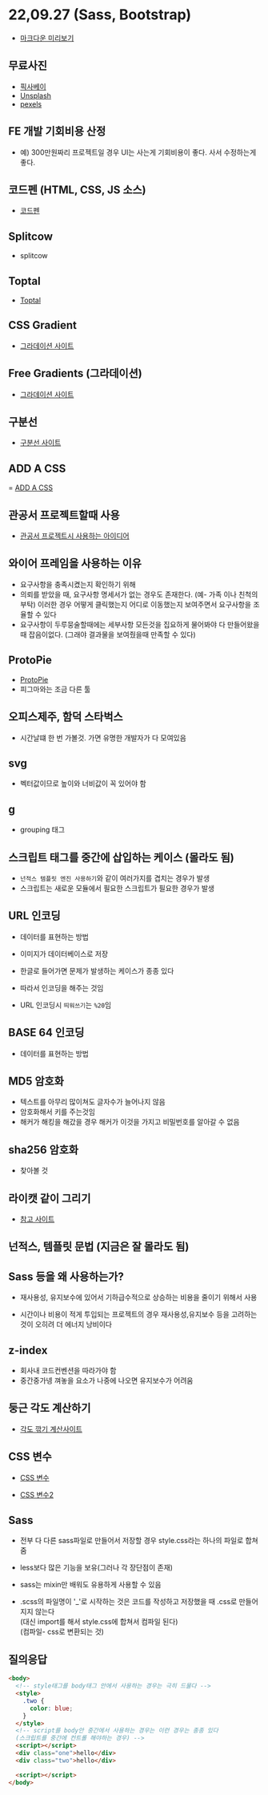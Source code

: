 # 22,09.27 (Sass, Bootstrap)

- [마크다운 미리보기](https://blog.uniony.me/vscode/markdown/)

## 무료사진

- [픽사베이](https://pixabay.com/ko/)
- [Unsplash](https://unsplash.com/)
- [pexels](https://www.pexkels.com/ko-kr/)

## FE 개발 기회비용 산정

- 예) 300만원짜리 프로젝트일 경우 UI는 사는게 기회비용이 좋다. 사서 수정하는게 좋다.

## 코드펜 (HTML, CSS, JS 소스)

- [코드펜](https://codepen.io/)

## Splitcow

- splitcow

## Toptal

- [Toptal](https://www.toptal.com/)

## CSS Gradient

- [그라데이션 사이트](https://cssgradient.io/)

## Free Gradients (그라데이션)

- [그라데이션 사이트](https://webgradients.com/)

## 구분선

- [구분선 사이트](https://www.shapedivider.app/)

## ADD A CSS

= [ADD A CSS](https://css-tricks.com/add-a-css-lens-flare-to-photos-for-a-bright-touch/)

## 관공서 프로젝트할때 사용

- [관공서 프로젝트시 사용하는 아이디어](https://www.youtube.com/watch?v=dm57kWnXpEI&ab_channel=%EC%A0%95%EC%9B%90%ED%99%94%EC%9D%98Q-GIS)

## 와이어 프레임을 사용하는 이유

- 요구사항을 충족시켰는지 확인하기 위해
- 의뢰를 받았을 때, 요구사항 명세서가 없는 경우도 존재한다. (예- 가족 이나 친척의 부탁) 이러한 경우 어떻게 클릭했는지 어디로 이동했는지 보여주면서 요구사항을 조율할 수 있다
- 요구사항이 두루뭉술할때에는 세부사항 모든것을 집요하게 물어봐야 다 만들어왔을 때 잡음이없다. (그래야 결과물을 보여줬을때 만족할 수 있다)

## ProtoPie

- [ProtoPie](https://www.protopie.io/)
- 피그마와는 조금 다른 툴

## 오피스제주, 함덕 스타벅스

- 시간날떄 한 번 가볼것. 가면 유명한 개발자가 다 모여있음

## svg

- 벡터값이므로 높이와 너비값이 꼭 있어야 함

## g

- grouping 태그

## 스크립트 태그를 중간에 삽입하는 케이스 (몰라도 됨)

- `넌적스 템플릿 엔진 사용하기`와 같이 여러가지를 겹치는 경우가 발생
- 스크립트는 새로운 모듈에서 필요한 스크립트가 필요한 경우가 발생

## URL 인코딩

- 데이터를 표현하는 방법
- 이미지가 데이터베이스로 저장

- 한글로 들어가면 문제가 발생하는 케이스가 종종 있다
- 따라서 인코딩을 해주는 것임
- URL 인코딩시 `띄워쓰기`는 `%20`임

## BASE 64 인코딩

- 데이터를 표현하는 방법

## MD5 암호화

- 텍스트를 아무리 많이쳐도 글자수가 늘어나지 않음
- 암호화해서 키를 주는것임
- 해커가 해킹을 해갔을 경우 해커가 이것을 가지고 비밀번호를 알아갈 수 없음

## sha256 암호화

- 찾아볼 것

## 라이캣 같이 그리기

- [참고 사이트](https://github.com/paullabkorea/licat_CSS_tutorial)

## 넌적스, 템플릿 문법 (지금은 잘 몰라도 됨)

## Sass 등을 왜 사용하는가?

- 재사용성, 유지보수에 있어서 기하급수적으로 상승하는 비용을 줄이기 위해서 사용

- 시간이나 비용이 적게 투입되는 프로젝트의 경우 재사용성,유지보수 등을 고려하는것이 오히려 더 에너지 낭비이다

## z-index

- 회사내 코드컨벤션을 따라가야 함
- 중간중가넹 껴놓을 요소가 나중에 나오면 유지보수가 어려움

## 둥근 각도 계산하기

- [각도 깎기 계산사이트](https://9elements.github.io/fancy-border-radius/)

## CSS 변수

- [CSS 변수](https://developer.mozilla.org/ko/docs/Web/CSS/Using_CSS_custom_properties)

- [CSS 변수2](https://www.daleseo.com/css-variables/)

## Sass

- 전부 다 다른 sass파일로 만들어서 저장할 경우 style.css라는 하나의 파일로 합쳐줌

- less보다 많은 기능을 보유(그러나 각 장단점이 존재)
- sass는 mixin만 배워도 유용하게 사용할 수 있음
- .scss의 파일명이 '\_'로 시작하는 것은 코드를 작성하고 저장했을 때 .css로 만들어지지 않는다<br>(대신 import를 해서 style.css에 합쳐서 컴파일 된다)<br>(컴파일- css로 변환되는 것)

## 질의응답

```html
<body>
  <!-- style태그를 body태그 안에서 사용하는 경우는 극히 드물다 -->
  <style>
    .two {
      color: blue;
    }
  </style>
  <!-- script를 body안 중간에서 사용하는 경우는 이런 경우는 종종 있다 
  (스크립트를 중간에 컨트롤 해야하는 경우) -->
  <script></script>
  <div class="one">hello</div>
  <div class="two">hello</div>

  <script></script>
</body>
```
